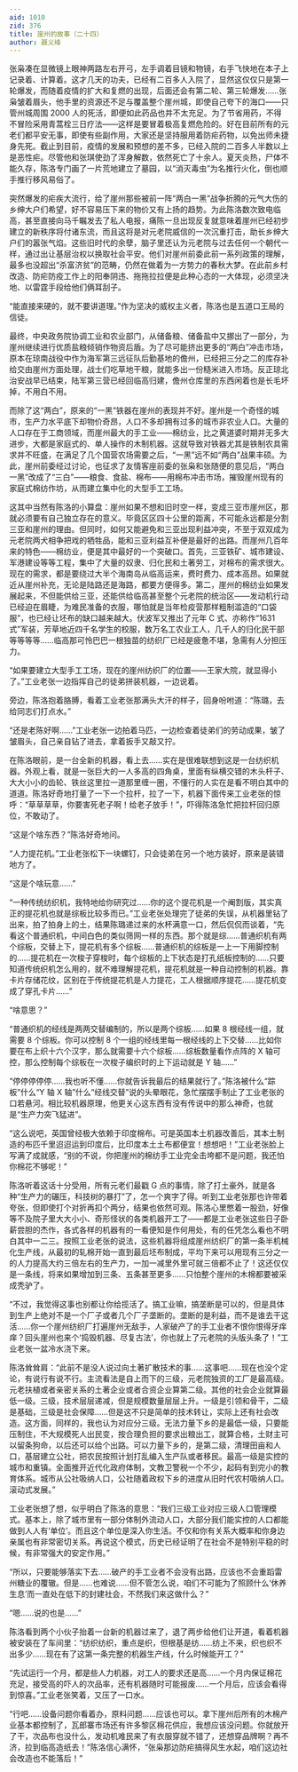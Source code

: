 ```yaml
---
aid: 1010
zid: 376
title: 崖州的故事（二十四）
author: 聂义峰
---
```


张枭凑在显微镜上眼神两路左右开弓，左手调着目镜和物镜，右手飞快地在本子上记录着、计算着。这才几天的功夫，已经有二百多人入院了，显然这仅仅只是第一轮爆发，而随着疫情的扩大和复燃的出现，后面还会有第二轮、第三轮爆发……张枭皱着眉头，他手里的资源还不足与覆盖整个崖州城，即使自己夸下的海口——只管州城周围 2000 人的死活，即便如此药品也并不太充足。为了节省用药，不得不冒险采用青蒿栓三日疗法——这样是要冒着极高复燃危险的。好在目前所有的元老们都平安无事，即使有些副作用，大家还是坚持服用着防疟药物，以免出师未捷身先死。截止到目前，疫情的发展和预想的差不多，已经入院的二百多人半数以上是恶性疟。尽管他和张琪使劲了浑身解数，依然死亡了十余人。夏天炎热，尸体不能久存，陈洛专门画了一片荒地建立了墓园，以“消灭毒虫”为名推行火化，倒也顺手推行移风易俗了。

突然爆发的疟疾大流行，给了崖州那些被前一阵“两白一黑”战争折腾的元气大伤的乡绅大户们希望，好不容易压下来的物价又有上扬的趋势。为此陈洛数次致电临高，甚至直接向马千瞩发去了私人电报，痛陈一旦出现反复就意味着崖州已经初步建立的新秩序将付诸东流，而且这将是对元老院威信的一次沉重打击，助长乡绅大户们的嚣张气焰。这些旧时代的余孽，脑子里还认为元老院与过去任何一个朝代一样，通过出让基层治权以换取社会平安。他们对崖州前委此前一系列政策的理解，最多也没超出“杀富济贫”的范畴，仍然在做着为一方势力的春秋大梦。在此前乡村改造、防疟防疫工作上的阳奉阴违、拖拖拉拉便是此种心态的一大体现，必须坚决地、以雷霆手段给他们俩耳刮子。

“能直接来硬的，就不要讲道理。”作为坚决的威权主义者，陈洛也是五道口王局的信徒。

最终，中央政务院协调工业和农业部门，从储备粮、储备盐中又挪出了一部分，为崖州继续进行优质盐粮倾销作物资后盾。为了尽可能挤出更多的“两白”冲击市场，原本在琼南战役中作为海军第三远征队后勤基地的儋州，已经把三分之二的库存补给交由崖州方面处理，战士们吃草地干粮，就能多出一份糙米进入市场。反正琼北治安战早已结束，陆军第三营已经回临高归建，儋州仓库里的东西闲着也是长毛坏掉，不用白不用。

而除了这“两白”，原来的“一黑”铁器在崖州的表现并不好。崖州是一个奇怪的城市，生产力水平底下却物价奇昂，人口不多却拥有过多的城市非农业人口。大量的人口存在于工商领域，而崖州最大的手工业——棉纺业，比之黄道婆时期并无多大进步，大都是家庭式的、单人操作的木制机器。这就导致对铁器尤其是铁制农具需求并不旺盛，在满足了几个国营农场需要之后，“一黑”远不如“两白”战果丰硕。为此，崖州前委经过讨论，也征求了友情客座前委的张枭和张随便的意见后，“两白一黑”改成了“三白”——粮食、食盐、棉布——用棉布冲击市场，摧毁崖州现有的家庭式棉纺作坊，从而建立集中化的大型手工工场。

这其中当然有陈洛的小算盘：崖州如果不想和旧时空一样，变成三亚市崖州区，那就必须要有自己独立存在的意义。毕竟区区四十公里的距离，不可能永远都是分割三亚和崖州的理由。但同时，如何又能避免和三亚出现利益冲突，不至于双双成为元老院两犬相争把戏的牺牲品，能和三亚利益互补便是最好的出路。而崖州几百年来的特色——棉纺业，便是其中最好的一个突破口。首先，三亚铁矿、城市建设、军港建设等等工程，集中了大量的奴隶、归化民和土著劳工，对棉布的需求很大。现在的需求，都是要绕过大半个海南岛从临高运来，费时费力、成本高昂。如果就近从崖州补充，无论是陆路还是海路，都要方便得多。第二，崖州的棉纺业如果发展起来，不但能供给三亚，还能供给临高甚至整个元老院的统治区——发动机行动已经迫在眉睫，为难民准备的衣服，哪怕就是当年检疫营那样粗制滥造的“口袋服”，也已经让坯布的缺口越来越大。伏波军又推出了元年 C 式、亦称作“1631 式”军装，芳草地近四千名学生的校服，数万名工农业工人，几千人的归化民干部等等等等……临高那可怜巴巴一根独苗的纺织厂已经是疲惫不堪，急需有人分担压力。

“如果要建立大型手工工场，现在的崖州纺织厂的位置——王家大院，就显得小了。”工业老张一边指挥自己的徒弟拼装机器，一边说着。

旁边，陈洛抱着胳膊，看着工业老张那满头大汗的样子，回身吩咐道：“陈璐，去给同志们打点水。”

“还是老陈好啊……”工业老张一边拍着马匹，一边检查着徒弟们的劳动成果，皱了皱眉头，自己亲自钻了进去，拿着扳手又敲又拧。

在陈洛眼前，是一台全新的机器，看上去……实在是很难联想到这是一台纺织机器。外观上看，就是一张巨大的一人多高的四角桌，里面有纵横交错的木头杆子、大大小小的齿轮、铁丝这里拉一道那里缠一圈，不懂行的人实在是看不明白其中的道道。陈洛好奇地打量了一下一个拉杆，拉了一下，机器下面传来工业老张的惊呼：“草草草草，你要害死老子啊！给老子放手！”，吓得陈洛急忙把拉杆回归原位，不敢动了。

“这是个啥东西？”陈洛好奇地问。

“人力提花机。”工业老张松下一块螺钉，只会徒弟在另一个地方装好，原来是装错地方了。

“这是个啥玩意……”

“一种传统纺织机，我特地给你研究过……你的这个提花机是一个阉割版，其实真正的提花机也就是综板比较多而已。”工业老张处理完了徒弟的失误，从机器里钻了出来，拍了拍身上的土，结果陈璐递过来的水杯满意一口，然后侃侃而谈着，“先看这个普通织机，中间白色的类似筛网一样的东西。那个就是综……普通织机有两个综板，交替上下，提花机有多个综板……普通织机的综板是一上一下用脚控制的……提花机在一次梭子穿梭时，每个综板的上下状态是打孔纸板控制的……只要知道传统织机怎么用的，就不难理解提花机，提花机就是一种自动控制的机器。靠卡片存储花纹，区别在于传统提花机是人力提花，工人根据顺序提花……提花机变成了穿孔卡片……”

“啥意思？”

“普通织机的经线是两两交替编制的，所以是两个综板……如果 8 根经线一组，就需要 8 个综板。你可以控制 8 个一组的经线里每一根经线的上下交替……比如你要在布上织十六个汉字，那么就需要十六个综板……综板数量看作点阵的 X 轴可控，那么控制每个综板在一次梭子编织时的上下运动就是 Y 轴……”

“停停停停停……我也听不懂……你就告诉我最后的结果就行了。”陈洛被什么“踪板”什么“Y 轴 X 轴”什么“经线交替”说的头晕眼花，急忙摆摆手制止了工业老张的口若悬河。相比较机器原理，他更关心这东西有没有传说中的那么神奇，也就是“生产力突飞猛进”。

“这么说吧，英国曾经极大依赖于印度棉布。可是英国本土机器改善后，其本土制造的布匹千里迢迢运到印度后，比印度本土土布都便宜！想想吧！”工业老张脸上写满了成就感，“别的不说，你把崖州的棉纺手工业完全击垮都不是问题，我还怕你棉花不够呢！”

陈洛听着这话十分受用，所有元老们最戳 G 点的事情，除了打土豪外，就是各种“生产力的碾压，科技树的暴打”了，怎一个爽字了得。听到工业老张那也许带着夸张，但即使打个对折再扣个两分，结果也依然可观。陈洛心里憋着一股劲，好像等不及院子里大大小小、奇形怪状的各类机器开工了——都是工业老张这些日子卧薪尝胆的杰作，各式各样的机器有的一看便知是作何用处，有的任凭怎么看也不明白其中一二三。按照工业老张的说法，这些机器将组成崖州纺织厂的第一条半机械化生产线，从最初的轧棉开始一直到最后坯布制成，平均下来可以用现有三分之一的人力提高大约三倍左右的生产力，一加一减里外里可就三倍都不止了！这还仅仅是一条线，将来如果增加到三条、五条甚至更多……只怕整个崖州的木棉都要被采成秃驴了。

“不过，我觉得这事也别都让你给揽活了。搞工业嘛，搞垄断是可以的，但是具体到生产上绝对不是一个厂子或者几个厂子垄断的。垄断的是利益，而不是谁去干这活……你一个崖州纺织厂打遍崖州无敌手，人家破产了的手工业者不恨你恨得牙痒痒？回头崖州也来个‘捣毁机器、尽复古法’，你也就上了元老院的头版头条了！”工业老张一盆冷水浇下来。

陈洛耸耸肩：“此前不是没人说过向土著扩散技术的事……这事吧……现在也没个定论，有说行有说不行。主流看法是自上而下的三级，元老院独资的工厂是最高级。元老扶植或者亲密关系的土著企业或者合资企业算第二级。其他的社会企业就算最低一级。三级，技术层层递减，但是规模数量层层上升。一级是引领和骨干，二级是基础，三级是社会保障……但是这不只是简单的技术转让，实际上还有社会改造。这方面，同样的，我也认为对应分三级。无法力量下乡的是最低一级，只要能压制住，不大规模死人出民变，按合理负担的要求出粮出工，就算合格，土财主可以留条狗命，以后还可以给个出路。可以力量下乡的，是第二级，清理田亩和人口，基层建立公社，把农民按照计划打乱编入生产队或者移民。最高一级是实控的城市和重镇。全面推开近代化政府体制，文教卫警税一个不少，起码有到完小的教育体系。城市从公社吸纳人口，公社随着政权下乡的进度从旧时代农村吸纳人口。滚动式发展。”

工业老张想了想，似乎明白了陈洛的意思：“我们三级工业对应三级人口管理模式。基本上，除了城市里有一部分体制外流动人口，大部分我们能实控的人口都能做到人人有‘单位’。而且这个单位是深入你生活。不仅和你有关系大概率和你身边亲属也有非常密切关系。再说这个模式，历史已经证明了在社会不是特别平稳的时候，有非常强大的安定作用。”

“所以，只要能够落实下去……破产的手工业者不会没有出路，应该也不会重蹈雷州糖业的覆辙。但是……也难说……但不管怎么说，咱们不可能为了照顾什么‘休养生息’而一直处在低下的封建社会，不然我们来这做什么？”

“嗯……说的也是……”

陈洛看到两个小伙子抬着一台新的机器过来了，退了两步给他们让开道，看着机器被安装在了车间里：“纺织纺织，重点是织，但根基是纺……纺上不来，织也织不出多少……现在有了这第一条完整的机器生产线，什么时候能开工？”

“先试运行一个月，都是些人力机器，对工人的要求还是高……一个月内保证棉花充足，接受高的吓人的次品率，还有机器随时可能报废……一个月后，应该会看得到惊喜。”工业老张笑着，又压了一口水。

“行吧……设备问题你看着办，原料问题……应该也可以。拿下崖州后所有的木棉产业基本都控制了，瓦郎寨市场还有许多黎区棉花供应，我想应该没问题。你就放开了干，次品布也没什么，发动机难民来了有衣服穿就不错了，还想穿品牌啊？再不济，拉到临高造纸去！”陈洛信心满怀，“张枭那边防疟搞得风生水起，咱们这边社会改造也不能落后！”
